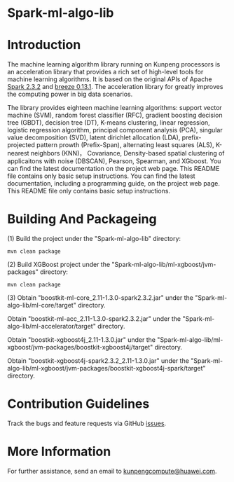 # Spark-ml-algo-lib



Introduction
============

The machine learning algorithm library running on Kunpeng processors is an acceleration library that provides a rich set of high-level tools for machine learning algorithms. It is based on the original APIs of Apache [Spark 2.3.2](https://github.com/apache/spark/tree/v2.3.2) and [breeze 0.13.1](https://github.com/scalanlp/breeze/tree/releases/v0.13.1). The acceleration library for greatly improves the computing power in big data scenarios.

The library provides eighteen machine learning algorithms: support vector machine (SVM), random forest classifier (RFC), gradient boosting decision tree (GBDT), decision tree (DT), K-means clustering, linear regression, logistic regression algorithm, principal component analysis (PCA), singular value decomposition (SVD), latent dirichlet allocation (LDA), prefix-projected pattern prowth (Prefix-Span), alternating least squares (ALS), K-nearest neighbors (KNN)， Covariance, Density-based spatial clustering of applicaitons with noise (DBSCAN), Pearson, Spearman, and XGboost. You can find the latest documentation on the project web page. This README file contains only basic setup instructions.
You can find the latest documentation, including a programming guide, on the project web page. This README file only contains basic setup instructions.





Building And Packageing
====================

(1) Build the project under the "Spark-ml-algo-lib" directory:

    mvn clean package

(2) Build XGBoost project under the "Spark-ml-algo-lib/ml-xgboost/jvm-packages" directory:

    mvn clean package

(3) Obtain "boostkit-ml-core_2.11-1.3.0-spark2.3.2.jar" under the "Spark-ml-algo-lib/ml-core/target" directory.

   Obtain "boostkit-ml-acc_2.11-1.3.0-spark2.3.2.jar" under the "Spark-ml-algo-lib/ml-accelerator/target" directory.

   Obtain "boostkit-xgboost4j_2.11-1.3.0.jar" under the "Spark-ml-algo-lib/ml-xgboost/jvm-packages/boostkit-xgboost4j/target" directory.

   Obtain "boostkit-xgboost4j-spark2.3.2_2.11-1.3.0.jar" under the "Spark-ml-algo-lib/ml-xgboost/jvm-packages/boostkit-xgboost4j-spark/target" directory.


Contribution Guidelines
========

Track the bugs and feature requests via GitHub [issues](https://github.com/kunpengcompute/Spark-ml-algo-lib/issues).

More Information
========

For further assistance, send an email to kunpengcompute@huawei.com.
